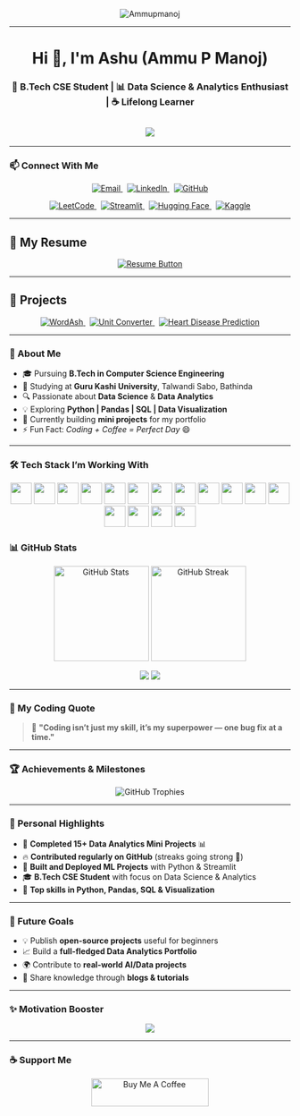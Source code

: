 <p align="center">
  <img src="https://komarev.com/ghpvc/?username=Ammupmanoj&label=Profile+Views&color=brightgreen&style=flat" alt="Ammupmanoj" />
</p>

---

<h1 align="center">Hi 👋, I'm Ashu (Ammu P Manoj)</h1>
<h3 align="center">🚀 B.Tech CSE Student | 📊 Data Science & Analytics Enthusiast | ☕ Lifelong Learner</h3>

<h2 align="center">
  <img src="https://readme-typing-svg.herokuapp.com?font=Orbitron&size=24&duration=3000&color=00F7FF&center=true&vCenter=true&width=600&lines=🤖+AI+%26+Data+Enthusiast;👩‍💻+Learning+One+Bug+at+a+Time;🚀+Coding+is+my+Superpower!" />
</h2>

---

### 📫 Connect With Me
<p align="center">
  <a href="mailto:pmanojammu9@gmail.com" target="_blank">
    <img src="https://img.shields.io/badge/Email-D14836?style=for-the-badge&logo=gmail&logoColor=white" alt="Email"/>
  </a>
  &nbsp;
  <a href="https://www.linkedin.com/in/ammu-p-manoj-64976a377/" target="_blank">
    <img src="https://img.shields.io/badge/LinkedIn-0A66C2?style=for-the-badge&logo=linkedin&logoColor=white" alt="LinkedIn"/>
  </a>
  &nbsp;
  <a href="https://github.com/Ammupmanoj" target="_blank">
    <img src="https://img.shields.io/badge/GitHub-171515?style=for-the-badge&logo=github&logoColor=white" alt="GitHub"/>
  </a>
</p>
<p align="center">
  <a href="https://leetcode.com/u/Ammupmanoj/" target="_blank">
    <img src="https://img.shields.io/badge/LeetCode-FFA116?style=for-the-badge&logo=leetcode&logoColor=white" alt="LeetCode"/>
  </a>
  &nbsp;
  <a href="https://share.streamlit.io/user/ammupmanoj" target="_blank">
    <img src="https://img.shields.io/badge/Streamlit-FF4B4B?style=for-the-badge&logo=streamlit&logoColor=white" alt="Streamlit"/>
  </a>
  &nbsp;
  <a href="https://huggingface.co/ammupmanoj" target="_blank">
    <img src="https://img.shields.io/badge/HuggingFace-FFD21E?style=for-the-badge&logo=huggingface&logoColor=black" alt="Hugging Face"/>
  </a>
  &nbsp;
  <a href="https://www.kaggle.com/ammupmanoj" target="_blank">
    <img src="https://img.shields.io/badge/Kaggle-20BEFF?style=for-the-badge&logo=kaggle&logoColor=white" alt="Kaggle"/>
  </a>
</p>

---

## 📄 My Resume  
<p align="center">
  <a href="https://github.com/Ammupmanoj/Ammupmanoj/blob/main/Ammupmanoj.pdf" target="_blank">
    <img src="https://img.shields.io/badge/📄%20Download%20Resume-blue?style=for-the-badge" alt="Resume Button"/>
  </a>
</p>

---

## 🚀 Projects  

<p align="center">
  <a href="https://wordash-ashu-dictionary.streamlit.app/" target="_blank">
    <img src="https://img.shields.io/badge/📘%20WordAsh%20Dictionary-blue?style=for-the-badge" alt="WordAsh"/>
  </a>
  &nbsp;
  <a href="https://unit-converter-app-hwvbqzmtloq9dssmuuwceb.streamlit.app/" target="_blank">
    <img src="https://img.shields.io/badge/🔢%20Unit%20Converter-orange?style=for-the-badge" alt="Unit Converter"/>
  </a>
  &nbsp;
  <a href="https://github.com/Ammupmanoj/heart_disease_app" target="_blank">
    <img src="https://img.shields.io/badge/❤️%20Heart%20Disease%20Prediction-red?style=for-the-badge" alt="Heart Disease Prediction"/>
  </a>
</p>  

---

### 💫 About Me
- 🎓 Pursuing **B.Tech in Computer Science Engineering**
- 🏫 Studying at **Guru Kashi University**, Talwandi Sabo, Bathinda
- 🔍 Passionate about **Data Science** & **Data Analytics**
- 💡 Exploring **Python | Pandas | SQL | Data Visualization**
- 🧠 Currently building **mini projects** for my portfolio
- ⚡ Fun Fact: *Coding + Coffee = Perfect Day* 😄

---

### 🛠️ Tech Stack I’m Working With
<p align="center" style="margin:0;padding:0;">
  <img src="https://skillicons.dev/icons?i=python" height="38" style="margin:0;padding:0;"/>
  <img src="https://skillicons.dev/icons?i=numpy" height="38" style="margin:0;padding:0;"/>
  <img src="https://skillicons.dev/icons?i=pandas" height="38" style="margin:0;padding:0;"/>
  <img src="https://skillicons.dev/icons?i=sklearn" height="38" style="margin:0;padding:0;"/>
  <img src="https://skillicons.dev/icons?i=tensorflow" height="38" style="margin:0;padding:0;"/>
  <img src="https://skillicons.dev/icons?i=pytorch" height="38" style="margin:0;padding:0;"/>
  <img src="https://skillicons.dev/icons?i=streamlit" height="38" style="margin:0;padding:0;"/>
  <img src="https://skillicons.dev/icons?i=kaggle" height="38" style="margin:0;padding:0;"/>
  <img src="https://skillicons.dev/icons?i=huggingface" height="38" style="margin:0;padding:0;"/>
  <img src="https://skillicons.dev/icons?i=git" height="38" style="margin:0;padding:0;"/>
  <img src="https://skillicons.dev/icons?i=github" height="38" style="margin:0;padding:0;"/>
  <img src="https://skillicons.dev/icons?i=vscode" height="38" style="margin:0;padding:0;"/>
  <img src="https://skillicons.dev/icons?i=sqlite" height="38" style="margin:0;padding:0;"/>
  <img src="https://skillicons.dev/icons?i=mysql" height="38" style="margin:0;padding:0;"/>
  <img src="https://skillicons.dev/icons?i=html" height="38" style="margin:0;padding:0;"/>
  <img src="https://skillicons.dev/icons?i=css" height="38" style="margin:0;padding:0;"/>
</p>


### 📊 GitHub Stats
<p align="center">
  <img src="https://github-readme-stats.vercel.app/api?username=Ammupmanoj&show_icons=true&theme=radical" alt="GitHub Stats" height="170"/>
  <img src="https://github-readme-streak-stats.herokuapp.com/?user=Ammupmanoj&theme=radical" alt="GitHub Streak" height="170"/>
</p>

<p align="center">
  <img src="https://github-profile-summary-cards.vercel.app/api/cards/repos-per-language?username=Ammupmanoj&theme=radical"/>
  <img src="https://github-profile-summary-cards.vercel.app/api/cards/most-commit-language?username=Ammupmanoj&theme=radical"/>
</p>

---

### 💬 My Coding Quote
> 🚀 **"Coding isn’t just my skill, it’s my superpower — one bug fix at a time."**

---

### 🏆 Achievements & Milestones  
<p align="center">
  <img src="https://github-profile-trophy.vercel.app/?username=Ammupmanoj&theme=radical&no-frame=false&no-bg=false&margin-w=10&margin-h=10" alt="GitHub Trophies"/>
</p>

---

### 🎯 Personal Highlights  
- 🥇 **Completed 15+ Data Analytics Mini Projects** 📊  
- 🔥 **Contributed regularly on GitHub** (streaks going strong 💪)  
- 🚀 **Built and Deployed ML Projects** with Python & Streamlit  
- 🎓 **B.Tech CSE Student** with focus on Data Science & Analytics  
- 🏅 **Top skills in Python, Pandas, SQL & Visualization**  

---

### 🌟 Future Goals  
- 💡 Publish **open-source projects** useful for beginners  
- 📈 Build a **full-fledged Data Analytics Portfolio**  
- 🌍 Contribute to **real-world AI/Data projects**  
- 🎤 Share knowledge through **blogs & tutorials**  

---

### ✨ Motivation Booster
<p align="center">
  <img src="https://readme-typing-svg.demolab.com?font=Fira+Code&weight=500&size=22&pause=1000&color=36FFC4&center=true&vCenter=true&width=600&lines=Powered+by+Logic.;Fueled+by+Coffee.;Driven+by+Curiosity."/>
</p>

---

### ☕ Support Me
<p align="center">
  <a href="https://www.buymeacoffee.com/ammupmanoj" target="_blank">
    <img src="https://cdn.buymeacoffee.com/buttons/v2/default-yellow.png" height="50" width="210" alt="Buy Me A Coffee"/>
  </a>
</p>  
